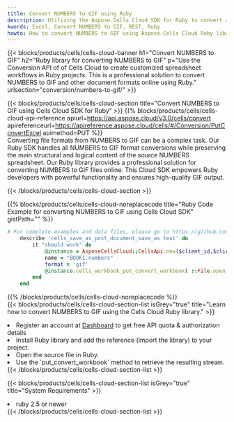 ```yaml
---
title: Convert NUMBERS to GIF using Ruby 
description: Utilizing the Aspose.Cells Cloud SDK for Ruby to convert a NUMBERS format file to a GIF format file. 
kwords: Excel, Convert NUMBERS to GIF, REST, Ruby
howto: How to convert NUMBERS to GIF using Aspose.Cells Cloud Ruby library.
---
```



{{< blocks/products/cells/cells-cloud-banner h1="Convert NUMBERS to GIF" h2="Ruby library for converting NUMBERS to GIF" p="Use the Conversion API of of Cells Cloud to create customized spreadsheet workflows in Ruby projects. This is a professional solution to convert NUMBERS to GIF and other document formats online using Ruby." urlsection="conversion/numbers-to-gif/" >}}

{{< blocks/products/cells/cells-cloud-section  title="Convert NUMBERS to GIF using Cells Cloud SDK for Ruby" >}}
{{% blocks/products/cells/cells-cloud-api-reference  apiurl=https://api.aspose.cloud/v3.0/cells/convert  apireferenceurl=https://apireference.aspose.cloud/cells/#/Conversion/PutConvertExcel  apimethod=PUT %}}
<br/>
Converting file formats from NUMBERS to GIF can be a complex task. Our Ruby SDK handles all NUMBERS to GIF format conversions while preserving the main structural and logical content of the source NUMBERS spreadsheet. Our Ruby library provides a professional solution for converting NUMBERS to GIF files online. This Cloud SDK empowers Ruby developers with powerful functionality and ensures high-quality GIF output.

{{< /blocks/products/cells/cells-cloud-section >}}

{{% blocks/products/cells/cells-cloud-noreplacecode title="Ruby Code Example for converting NUMBERS to GIF using Cells Cloud SDK" gistPath="" %}}
 
```ruby
# For complete examples and data files, please go to https://github.com/aspose-cells-cloud/aspose-cells-cloud-ruby/
    describe 'cells_save_as_post_document_save_as test' do
        it "should work" do
            @instance = AsposeCellsCloud::CellsApi.new($client_id,$client_secret,"v3.0","https://api.aspose.cloud/")
            name = "BOOK1.numbers"
            format = 'gif'
            @instance.cells_workbook_put_convert_workbook( ::File.open(File.expand_path("data/"+name),"r")  {|io| io.read(io.size) },{:format=>format})     
        end
    end
```
 
{{% /blocks/products/cells/cells-cloud-noreplacecode  %}}
<br/>
{{< blocks/products/cells/cells-cloud-section-list isGrey="true"  title="Learn how to convert NUMBERS to GIF using the Cells Cloud Ruby library." >}}
<li>Register an account at <a href="https://dashboard.aspose.cloud/">Dashboard</a> to get free API quota & authorization details</li>
<li>Install Ruby library and add the reference (import the library) to your project.</li>
<li>Open the source file in Ruby.</li>
<li>Use the `put_convert_workbook` method to retrieve the resulting stream.</li>
{{< /blocks/products/cells/cells-cloud-section-list >}}

{{< blocks/products/cells/cells-cloud-section-list isGrey="true"  title="System Requirements" >}}
<li>ruby 2.5 or newer</li>
{{< /blocks/products/cells/cells-cloud-section-list >}}
